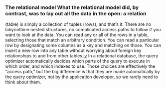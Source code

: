 ### The relational model What the relational model did, by contrast, was to lay out all the data in the open: a relation
(table) is simply a collection of tuples (rows), and that’s it. There are no labyrinthine nested
structures, no complicated access paths to follow if you want to look at the data. You can read any
or all of the rows in a table, selecting those that match an arbitrary condition. You can read a
particular row by designating some columns as a key and matching on those. You can insert a new row
into any table without worrying about foreign key relationships to and from other
tables.[iv](ch02.html#idm140605782388832) 
In a relational database, the query optimizer automatically decides which parts of the query to
execute in which order, and which indexes to use. Those choices are effectively the “access path,”
but the big difference is that they are made automatically by the query optimizer, not by the
application developer, so we rarely need to think about them.